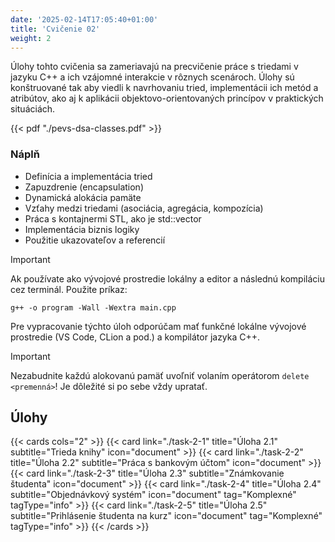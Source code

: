 ```yaml
---
date: '2025-02-14T17:05:40+01:00'
title: 'Cvičenie 02'
weight: 2
---
```


Úlohy tohto cvičenia sa zameriavajú na precvičenie práce s triedami v jazyku C++ a ich vzájomné interakcie v rôznych
scenároch. Úlohy sú konštruované tak aby viedli k navrhovaniu tried, implementácii ich metód a atribútov, ako aj k
aplikácii objektovo-orientovaných princípov v praktických situáciách.

{{< pdf "./pevs-dsa-classes.pdf" >}}

### Náplň

- Definícia a implementácia tried
- Zapuzdrenie (encapsulation)
- Dynamická alokácia pamäte
- Vzťahy medzi triedami (asociácia, agregácia, kompozícia)
- Práca s kontajnermi STL, ako je std::vector
- Implementácia biznis logiky
- Použitie ukazovateľov a referencií

> [!IMPORTANT]
> Ak používate ako vývojové prostredie lokálny a editor a následnú kompiláciu cez terminál. Použite príkaz:
> ```shell
> g++ -o program -Wall -Wextra main.cpp
> ```

Pre vypracovanie týchto úloh odporúčam mať funkčné lokálne vývojové prostredie (VS Code, CLion a pod.) a kompilátor
jazyka C++.

> [!IMPORTANT]
> Nezabudnite každú alokovanú pamäť uvoľniť volaním operátorom `delete <premenná>`! Je dôležité si po sebe vždy
> upratať.

## Úlohy

{{< cards cols="2" >}}
    {{< card link="./task-2-1" title="Úloha 2.1" subtitle="Trieda knihy" icon="document" >}}
    {{< card link="./task-2-2" title="Úloha 2.2" subtitle="Práca s bankovým účtom" icon="document" >}}
    {{< card link="./task-2-3" title="Úloha 2.3" subtitle="Známkovanie študenta" icon="document" >}}
    {{< card link="./task-2-4" title="Úloha 2.4" subtitle="Objednávkový systém" icon="document" tag="Komplexné" tagType="info" >}}
    {{< card link="./task-2-5" title="Úloha 2.5" subtitle="Prihlásenie študenta na kurz" icon="document" tag="Komplexné" tagType="info" >}}
{{< /cards >}}

